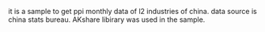 it is a sample to get ppi monthly data of l2 industries of china. data source is china stats bureau. AKshare libirary was used in the sample.
